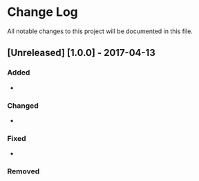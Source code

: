 # Change Log
All notable changes to this project will be documented in this file.

## [Unreleased] [1.0.0] - 2017-04-13
### Added
- 

### Changed
- 

### Fixed
-

### Removed